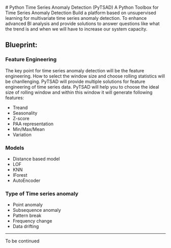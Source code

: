 \# Python Time Series Anomaly Detection (PyTSAD)
A Python Toolbox for Time Series Anomaly Detection
Build a platform based on unsupervised learning for multivariate time series anomaly detection.
To enhance advanced BI analysis and provide solutions to answer questions like what the trend is and when we will have to increase our system capacity. 
## Blueprint:
### Feature Engineering
The key point for time series anomaly detection will be the feature engineering. How to select the window size and choose rolling statistics will be chanllenging.  PyTSAD will provide multiple solutions for feature engineering of time series data.
PyTSAD will help you to choose the ideal size of rolling window and within this window it will generate following features:
* Treand
* Seasonality
* Z-score
* PAA representation
* Min/Max/Mean
* Variation

### Models
* Distance based model 
* LOF
* KNN
* IForest
* AutoEncoder

### Type of Time series anomaly

* Point anomaly
* Subsequence anomaly 
* Pattern break
* Frequency change
* Data drifting


-----
To be continued
